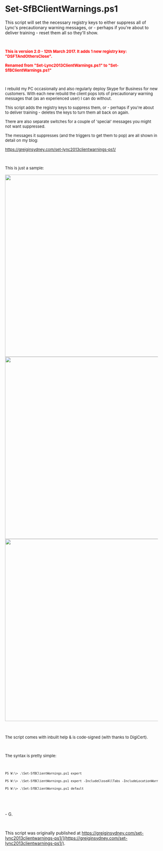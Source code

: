 # Set-SfBClientWarnings.ps1

This script will set the necessary registry keys to either suppress all of Lync's precautionary warning messages, or - perhaps if you're about to deliver training - reset them all so they'll show.

<p>&nbsp;</p>
<p><span style="color: #ff0000; font-size: small;"><strong>This is version 2.0 - 12th March 2017. It adds 1 new registry key: "DSFTAndOthersClose".&nbsp;</strong></span></p>
<p><span style="color: #ff0000; font-size: small;"><strong>Renamed from "Set-Lync2013ClientWarnings.ps1" to "Set-SfBClientWarnings.ps1"</strong></span></p>
<p>&nbsp;</p>
<p><span style="font-size: small;">I rebuild my PC occasionally and also regularly deploy Skype for Business for new customers. With each new rebuild the client pops lots of precautionary warning messages that (as an experienced user) I can do without.</span></p>
<p><span style="font-size: small;">This script adds the registry keys to suppress them, or - perhaps if you're about to deliver training - deletes the keys to turn them all back on again.</span></p>
<p><span style="font-size: small;">There are also separate switches for a couple of 'special' messages you might not want suppressed.</span></p>
<p><span style="font-size: small;">The messages it suppresses (and the triggers to get them to pop) are all shown in detail on my blog:</span></p>
<p><span style="font-size: small;"><a href="https://greiginsydney.com/set-lync2013clientwarnings-ps1/" target="_blank">https://greiginsydney.com/set-lync2013clientwarnings-ps1/</a></span></p>
<p>&nbsp;</p>
<p><span style="font-size: small;">This is just a sample:</span></p>
<img src="https://user-images.githubusercontent.com/11004787/81054080-7c3be880-8f09-11ea-813c-28cb3798c240.png" alt="" width="600" />

<img src="https://user-images.githubusercontent.com/11004787/81054144-9bd31100-8f09-11ea-93d6-73bfb4f6211d.png" alt="" width="600" />

<img src="https://user-images.githubusercontent.com/11004787/81054185-ad1c1d80-8f09-11ea-95ff-e66185b59d84.png" alt="" width="600" />

<p>&nbsp;</p>
<p><span style="font-size: small;">The script comes with inbuilt help &amp; is code-signed (with thanks to DigiCert).</span></p>
<p>&nbsp;</p>
<p><span style="font-size: small;">The syntax is pretty simple:</span></p>
<p>&nbsp;</p>
<pre><span style="font-size: small;">PS W:\&gt; .\Set-SfBClientWarnings.ps1 expert</span></pre>
<pre><span style="font-size: small;">PS W:\&gt; .\Set-SfBClientWarnings.ps1 expert -IncludeCloseAllTabs -IncludeLocationWarning</span></pre>
<pre><span style="font-size: small;">PS W:\&gt; .\Set-SfBClientWarnings.ps1 default<br /></span></pre>
<pre><span style="font-size: small;"><br /></span></pre>
<br>

\- G.

<br>

This script was originally published at https://greiginsydney.com/set-lync2013clientwarnings-ps1/](https://greiginsydney.com/set-lync2013clientwarnings-ps1/).


